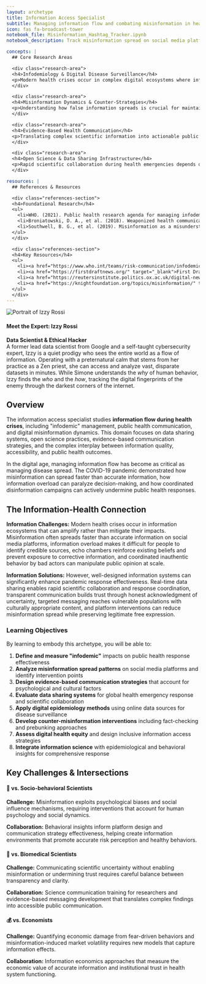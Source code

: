 ```yaml
---
layout: archetype
title: Information Access Specialist
subtitle: Managing information flow and combating misinformation in health crises
icon: fas fa-broadcast-tower
notebook_file: Misinformation_Hashtag_Tracker.ipynb
notebook_description: Track misinformation spread on social media platforms. Analyze hashtag networks, bot activity, and viral content patterns to understand infodemic dynamics.

concepts: |
  ## Core Research Areas

  <div class="research-area">
  <h4>Infodemiology & Digital Disease Surveillance</h4>
  <p>Modern health crises occur in complex digital ecosystems where information spreads as rapidly as pathogens. Specialists use social media monitoring for disease outbreak detection, analyze search trends and online behavior patterns for early warning signals, conduct sentiment analysis to track public opinion during health crises, and perform network analysis to understand how information spreads through online communities.</p>
  </div>

  <div class="research-area">
  <h4>Misinformation Dynamics & Counter-Strategies</h4>
  <p>Understanding how false information spreads is crucial for maintaining public trust and health behavior. This involves studying misinformation creation and viral spread mechanisms across platforms, detecting bots and coordinated inauthentic behavior using machine learning, evaluating fact-checking effectiveness and optimal timing for belief correction, and developing prebunking strategies that inoculate against misinformation before it spreads.</p>
  </div>

  <div class="research-area">
  <h4>Evidence-Based Health Communication</h4>
  <p>Translating complex scientific information into actionable public guidance requires specialized expertise. This includes developing crisis communication frameworks and message testing processes, accounting for risk perception and numeracy in health information design, adapting messaging for cultural competency and health literacy across diverse populations, and designing multi-channel strategies that integrate traditional and digital media platforms.</p>
  </div>

  <div class="research-area">
  <h4>Open Science & Data Sharing Infrastructure</h4>
  <p>Rapid scientific collaboration during health emergencies depends on robust information systems. Specialists design global health data sharing platforms with interoperability standards, develop privacy-preserving technologies for sensitive health data collaboration, support open access publishing and preprint servers that accelerate research speed, and ensure research transparency and reproducibility in rapid response contexts.</p>
  </div>

resources: |
  ## References & Resources

  <div class="references-section">
  <h4>Foundational Research</h4>
  <ul>
    <li>WHO. (2021). Public health research agenda for managing infodemics. World Health Organization.</li>
    <li>Broniatowski, D. A., et al. (2018). Weaponized health communication: Twitter bots and Russian trolls amplify the vaccine debate. <em>American Journal of Public Health</em>, 108(10), 1378-1384.</li>
    <li>Southwell, B. G., et al. (2019). Misinformation as a misunderstood phenomenon. <em>Science Communication</em>, 41(4), 457-479.</li>
  </ul>
  </div>

  <div class="references-section">
  <h4>Key Resources</h4>
  <ul>
    <li><a href="https://www.who.int/teams/risk-communication/infodemic-management" target="_blank">WHO Infodemic Management</a></li>
    <li><a href="https://firstdraftnews.org/" target="_blank">First Draft News</a></li>
    <li><a href="https://reutersinstitute.politics.ox.ac.uk/digital-news-report" target="_blank">Reuters Institute Digital News Report</a></li>
    <li><a href="https://knightfoundation.org/topics/misinformation/" target="_blank">Knight Foundation Misinformation Research</a></li>
  </ul>
  </div>
---
```


<div class="expert-bio-box">
  <img src="../assets/images/izzy-rossi.png" alt="Portrait of Izzy Rossi" class="expert-photo">
  <div class="expert-details">
    <h4>Meet the Expert: <strong>Izzy Rossi</strong></h4>
    <p>
      <strong>Data Scientist & Ethical Hacker</strong><br>
      A former lead data scientist from Google and a self-taught cybersecurity expert, Izzy is a quiet prodigy who sees the entire world as a flow of information. Operating with a preternatural calm that stems from her practice as a Zen priest, she can access and analyze vast, disparate datasets in minutes. While Simone understands the <em>why</em> of human behavior, Izzy finds the <em>who</em> and the <em>how</em>, tracking the digital fingerprints of the enemy through the darkest corners of the internet.
    </p>
  </div>
</div>

## Overview

The information access specialist studies **information flow during health crises**, including "infodemic" management, public health communication, and digital misinformation dynamics. This domain focuses on data sharing systems, open science practices, evidence-based communication strategies, and the complex interplay between information quality, accessibility, and public health outcomes.

In the digital age, managing information flow has become as critical as managing disease spread. The COVID-19 pandemic demonstrated how misinformation can spread faster than accurate information, how information overload can paralyze decision-making, and how coordinated disinformation campaigns can actively undermine public health responses.

## The Information-Health Connection

**Information Challenges:** Modern health crises occur in information ecosystems that can amplify rather than mitigate their impacts. Misinformation often spreads faster than accurate information on social media platforms, information overload makes it difficult for people to identify credible sources, echo chambers reinforce existing beliefs and prevent exposure to corrective information, and coordinated inauthentic behavior by bad actors can manipulate public opinion at scale.

**Information Solutions:** However, well-designed information systems can significantly enhance pandemic response effectiveness. Real-time data sharing enables rapid scientific collaboration and response coordination, transparent communication builds trust through honest acknowledgment of uncertainty, targeted messaging reaches vulnerable populations with culturally appropriate content, and platform interventions can reduce misinformation spread while preserving legitimate free expression.

<div class="learning-objectives">
<h3>Learning Objectives</h3>
<p>By learning to embody this archetype, you will be able to:</p>
<ol>
  <li><strong>Define and measure "infodemic"</strong> impacts on public health response effectiveness</li>
  <li><strong>Analyze misinformation spread patterns</strong> on social media platforms and identify intervention points</li>
  <li><strong>Design evidence-based communication strategies</strong> that account for psychological and cultural factors</li>
  <li><strong>Evaluate data sharing systems</strong> for global health emergency response and scientific collaboration</li>
  <li><strong>Apply digital epidemiology methods</strong> using online data sources for disease surveillance</li>
  <li><strong>Develop counter-misinformation interventions</strong> including fact-checking and prebunking approaches</li>
  <li><strong>Assess digital health equity</strong> and design inclusive information access strategies</li>
  <li><strong>Integrate information science</strong> with epidemiological and behavioral insights for comprehensive response</li>
</ol>
</div>

## Key Challenges & Intersections

<div class="challenge-box">
<h4><span>🧠</span> vs. Socio-behavioral Scientists</h4>
<p><strong>Challenge:</strong> Misinformation exploits psychological biases and social influence mechanisms, requiring interventions that account for human psychology and social dynamics.</p>
<p><strong>Collaboration:</strong> Behavioral insights inform platform design and communication strategy effectiveness, helping create information environments that promote accurate risk perception and healthy behaviors.</p>
</div>

<div class="challenge-box">
<h4><span>🔬</span> vs. Biomedical Scientists</h4>
<p><strong>Challenge:</strong> Communicating scientific uncertainty without enabling misinformation or undermining trust requires careful balance between transparency and clarity.</p>
<p><strong>Collaboration:</strong> Science communication training for researchers and evidence-based messaging development that translates complex findings into accessible public communication.</p>
</div>

<div class="challenge-box">
<h4><span>💰</span> vs. Economists</h4>
<p><strong>Challenge:</strong> Quantifying economic damage from fear-driven behaviors and misinformation-induced market volatility requires new models that capture information effects.</p>
<p><strong>Collaboration:</strong> Information economics approaches that measure the economic value of accurate information and institutional trust in health system functioning.</p>
</div>